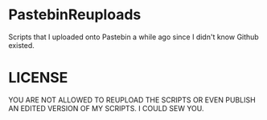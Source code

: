 # PastebinReuploads
Scripts that I uploaded onto Pastebin a while ago since I didn't know Github existed.

# LICENSE
YOU ARE NOT ALLOWED TO REUPLOAD THE SCRIPTS OR EVEN PUBLISH AN EDITED VERSION OF MY SCRIPTS. I COULD SEW YOU.
